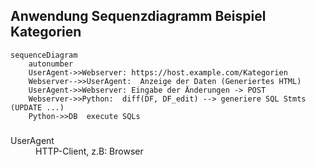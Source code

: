 ## Anwendung Sequenzdiagramm Beispiel Kategorien

```mermaid
sequenceDiagram
    autonumber
    UserAgent->>Webserver: https://host.example.com/Kategorien
    Webserver-->>UserAgent:  Anzeige der Daten (Generiertes HTML) 
    UserAgent->>Webserver: Eingabe der Änderungen -> POST
    Webserver->>Python:  diff(DF, DF_edit) --> generiere SQL Stmts (UPDATE ...) 
    Python->>DB  execute SQLs
```




### <dl>
<dt>UserAgent</dt> 
<dd>HTTP-Client, z.B: Browser</dd>
</dl>